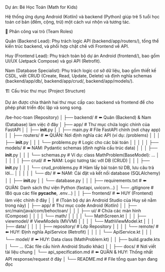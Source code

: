 Dự án: Bé Học Toán (Math for Kids)

Hệ thống ứng dụng Android (Kotlin) và backend (Python) giúp trẻ 5 tuổi học toán cơ bản (đếm, cộng, trừ) một cách vui nhộn và tương tác.

👥 Phân công vai trò (Team Roles)

Quân (Backend Lead): Phụ trách logic API (backend/app/routers/), tổng thể kiến trúc backend, và phối hợp chặt chẽ với Frontend về API.

Huy (Frontend Lead): Phụ trách toàn bộ dự án Android (frontend/), bao gồm UI/UX (Jetpack Compose) và gọi API (Retrofit).

Nam (Database Specialist): Phụ trách logic cơ sở dữ liệu, bao gồm thiết kế CSDL, viết CRUD (Create, Read, Update, Delete) và định nghĩa schemas (backend/app/db/, backend/app/crud/, backend/app/models/).

🏗️ Cấu trúc thư mục (Project Structure)

Dự án được chia thành hai thư mục cấp cao: backend và frontend để cho phép phát triển độc lập và song song.

/be-hoc-toan (Repository)
│
├── backend/              # ⬅️ Quân (Backend) & Nam (Database) làm việc ở đây
│   ├── app/              # Thư mục chứa logic chính của FastAPI
│   │   ├── __init__.py
│   │   ├── main.py         # File FastAPI chính (nơi chạy app)
│   │   ├── routers/        # ⬅️ QUÂN: Nơi định nghĩa các API (ví dụ: /problems)
│   │   │   ├── __init__.py
│   │   │   └── problems.py   # Logic cho các bài toán
│   │   │
│   │   ├── models/         # ⬅️ NAM: Pydantic schemas (định nghĩa cấu trúc data)
│   │   │   ├── __init__.py
│   │   │   └── schemas.py    # Ví dụ: class MathProblem(BaseModel): ...
│   │   │
│   │   ├── crud/           # ⬅️ NAM: Logic tương tác vớI DB (CRUD)
│   │   │   ├── __init__.py
│   │   │   └── crud_problems.py # Hàm lấy bài toán từ DB, lưu câu trả lời...
│   │   │
│   │   └── db/             # ⬅️ NAM: Cài đặt và kết nối database (SQLAlchemy)
│   │       ├── __init__.py
│   │       └── database.py
│   │
│   ├── requirements.txt    # ⬅️ QUÂN: Danh sách thư viện Python (fastapi, uvicorn...)
│   └── .gitignore          # (Bỏ qua các file __pycache__, .env...)
│
│
├── frontend/             # ⬅️ HUY (Frontend) làm việc chính ở đây
│   │                     # (Toàn bộ dự án Android Studio của Huy sẽ nằm trong này)
│   ├── app/              # Thư mục code Android (Kotlin)
│   │   ├── src/main/java/com/behoctoan/
│   │   │   ├── ui/                 # Chứa các màn hình (Compose)
│   │   │   │   └── math/
│   │   │   │       └── MathScreen.kt
│   │   │   ├── viewmodel/          # ViewModels (MVVM)
│   │   │   │   └── MathViewModel.kt
│   │   │   ├── data/
│   │   │   │   ├── repository/     # Lớp Repository
│   │   │   │   └── remote/         # ⬅️ HUY: Định nghĩa ApiService (Retrofit)
│   │   │   │       └── ApiService.kt
│   │   │   └── model/              # ⬅️ HUY: Data class (MathProblem.kt)
│   │   ├── build.gradle.kts
│   └── ... (Các file cấu hình Android Studio khác)
│
│
├── docs/                 # Nơi viết tài liệu chung
│   └── api_specification.md  # ⬅️ QUÂN & HUY: Thống nhất API response/request ở đây
│
└── README.md             # File tổng quan bạn đang đọc
